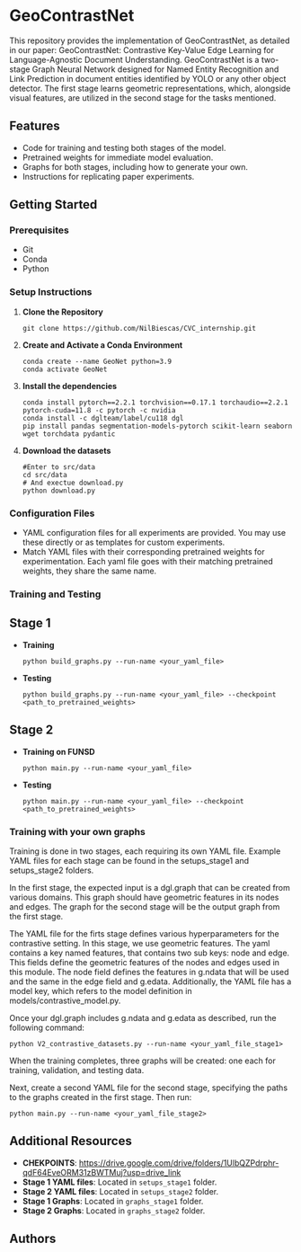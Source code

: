 # GeoContrastNet

This repository provides the implementation of GeoContrastNet, as detailed in our paper: GeoContrastNet: Contrastive Key-Value Edge Learning for Language-Agnostic Document Understanding. GeoContrastNet is a two-stage Graph Neural Network designed for Named Entity Recognition and Link Prediction in document entities identified by YOLO or any other object detector. The first stage learns geometric representations, which, alongside visual features, are utilized in the second stage for the tasks mentioned.

## Features
- Code for training and testing both stages of the model.
- Pretrained weights for immediate model evaluation.
- Graphs for both stages, including how to generate your own.
- Instructions for replicating paper experiments.

## Getting Started

### Prerequisites
- Git
- Conda
- Python

### Setup Instructions

1. **Clone the Repository**
   ```
   git clone https://github.com/NilBiescas/CVC_internship.git
   ```

4. **Create and Activate a Conda Environment**
   ```
   conda create --name GeoNet python=3.9
   conda activate GeoNet
   ```

5. **Install the dependencies**
   ```
   conda install pytorch==2.2.1 torchvision==0.17.1 torchaudio==2.2.1 pytorch-cuda=11.8 -c pytorch -c nvidia
   conda install -c dglteam/label/cu118 dgl
   pip install pandas segmentation-models-pytorch scikit-learn seaborn wget torchdata pydantic
   ```
6. **Download the datasets**
   ```
   #Enter to src/data
   cd src/data
   # And exectue download.py
   python download.py
   ```

### Configuration Files
- YAML configuration files for all experiments are provided. You may use these directly or as templates for custom experiments.
- Match YAML files with their corresponding pretrained weights for experimentation. Each yaml file goes with their matching pretrained weights, they share the same name.

### Training and Testing
## Stage 1
- **Training**
  ```
  python build_graphs.py --run-name <your_yaml_file>
  ```
- **Testing**
  ```
  python build_graphs.py --run-name <your_yaml_file> --checkpoint <path_to_pretrained_weights>
  ```
## Stage 2
- **Training on FUNSD**
  ```
  python main.py --run-name <your_yaml_file>
  ```
- **Testing**
  ```
  python main.py --run-name <your_yaml_file> --checkpoint <path_to_pretrained_weights>
  ```

### Training with your own graphs

Training is done in two stages, each requiring its own YAML file. Example YAML files for each stage can be found in the setups_stage1 and setups_stage2 folders.

In the first stage, the expected input is a dgl.graph that can be created from various domains. This graph should have geometric features in its nodes and edges. The graph for the second stage will be the output graph from the first stage.

The YAML file for the firts stage defines various hyperparameters for the contrastive setting. In this stage, we use geometric features. The yaml contains a key named features, that contains two sub keys: node and edge. This fields define the geometric features of the nodes and edges used in this module. The node field defines the features in g.ndata that will be used and the same in the edge field and g.edata. Additionally, the YAML file has a model key, which refers to the model definition in models/contrastive_model.py.

Once your dgl.graph includes g.ndata and g.edata as described, run the following command:
```
python V2_contrastive_datasets.py --run-name <your_yaml_file_stage1>
```
When the training completes, three graphs will be created: one each for training, validation, and testing data.

Next, create a second YAML file for the second stage, specifying the paths to the graphs created in the first stage. Then run:

```
python main.py --run-name <your_yaml_file_stage2>
```

## Additional Resources
- **CHEKPOINTS**: https://drive.google.com/drive/folders/1UlbQZPdrphr-qdF64EveORM31zBWTMuj?usp=drive_link
- **Stage 1 YAML files**: Located in `setups_stage1` folder.
- **Stage 2 YAML files**: Located in `setups_stage2` folder.
- **Stage 1 Graphs**: Located in `graphs_stage1` folder.
- **Stage 2 Graphs**: Located in `graphs_stage2` folder.

## Authors
